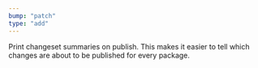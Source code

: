 ```yaml
---
bump: "patch"
type: "add"
---
```


Print changeset summaries on publish. This makes it easier to tell which changes are about to be published for every package.
